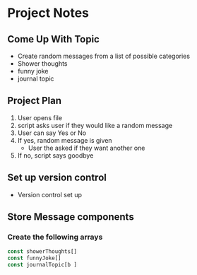 # Project Notes

## Come Up With Topic

* Create random messages from a list of possible categories
* Shower thoughts
* funny joke
* journal topic

## Project Plan

1. User opens file
2. script asks user if they would like a random message
3. User can say Yes or No
4. If yes, random message is given
    * User the asked if they want another one
5. If no, script says goodbye

## Set up version control

* Version control set up

## Store Message components

### Create the following arrays

```javascript
const showerThoughts[]
const funnyJoke[]
const journalTopic[b ]
```
